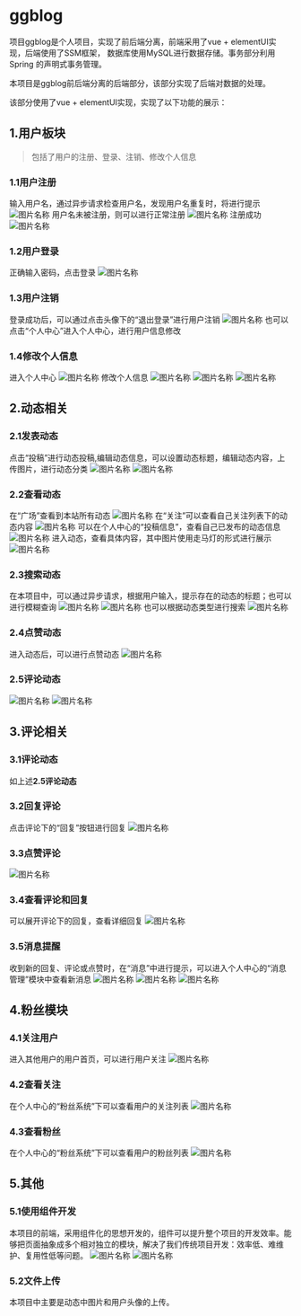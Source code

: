 # ggblog
项目ggblog是个人项目，实现了前后端分离，前端采用了vue + elementUI实现，后端使用了SSM框架，
数据库使用MySQL进行数据存储。事务部分利用 Spring 的声明式事务管理。

本项目是ggblog前后端分离的后端部分，该部分实现了后端对数据的处理。

该部分使用了vue + elementUI实现，实现了以下功能的展示：

## 1.用户板块
>包括了用户的注册、登录、注销、修改个人信息

### 1.1用户注册
 输入用户名，通过异步请求检查用户名，发现用户名重复时，将进行提示
 ![图片名称](img4Introduction/register&exist.png)
 用户名未被注册，则可以进行正常注册
 ![图片名称](img4Introduction/register.png)
 注册成功
 ![图片名称](img4Introduction/register&success.png)
### 1.2用户登录
正确输入密码，点击登录
 ![图片名称](img4Introduction/login.png)
### 1.3用户注销
登录成功后，可以通过点击头像下的“退出登录”进行用户注销
 ![图片名称](img4Introduction/avatar_hover.png)
也可以点击“个人中心”进入个人中心，进行用户信息修改
### 1.4修改个人信息
进入个人中心
 ![图片名称](img4Introduction/user_index.png)
修改个人信息
 ![图片名称](img4Introduction/user_msg.png)
 ![图片名称](img4Introduction/user_msg_edit.png)
 ![图片名称](img4Introduction/user_index2.png)

## 2.动态相关
### 2.1发表动态
点击“投稿”进行动态投稿,编辑动态信息，可以设置动态标题，编辑动态内容，上传图片，进行动态分类
 ![图片名称](img4Introduction/dynamic_edit.png)
 ![图片名称](img4Introduction/dynamic_edit2.png)
### 2.2查看动态
在“广场”查看到本站所有动态
 ![图片名称](img4Introduction/square.png)
在“关注”可以查看自己关注列表下的动态内容
 ![图片名称](img4Introduction/dynamic_from_follow.png)
可以在个人中心的“投稿信息”，查看自己已发布的动态信息
 ![图片名称](img4Introduction/my_dynamic.png)
进入动态，查看具体内容，其中图片使用走马灯的形式进行展示
 ![图片名称](img4Introduction/dynamic_detail2.png)
### 2.3搜索动态
在本项目中，可以通过异步请求，根据用户输入，提示存在的动态的标题；也可以进行模糊查询
 ![图片名称](img4Introduction/search_by_kw.png)
 ![图片名称](img4Introduction/search_by_kw2.png)
也可以根据动态类型进行搜索
 ![图片名称](img4Introduction/search_by_type.png)
### 2.4点赞动态
进入动态后，可以进行点赞动态
 ![图片名称](img4Introduction/dynamic_detail.png)
### 2.5评论动态
 ![图片名称](img4Introduction/comment.png)
 ![图片名称](img4Introduction/comment_submit.png)

## 3.评论相关
### 3.1评论动态
如上述**2.5评论动态**
### 3.2回复评论
点击评论下的“回复”按钮进行回复
 ![图片名称](img4Introduction/reply_edit.png)
### 3.3点赞评论
 ![图片名称](img4Introduction/comment_love.png)
### 3.4查看评论和回复
可以展开评论下的回复，查看详细回复
 ![图片名称](img4Introduction/reply_details.png)
### 3.5消息提醒
收到新的回复、评论或点赞时，在“消息”中进行提示，可以进入个人中心的“消息管理”模块中查看新消息
 ![图片名称](img4Introduction/msg_tip.png)
 ![图片名称](img4Introduction/msg_new.png)
 ![图片名称](img4Introduction/msg_new2.png)

## 4.粉丝模块

### 4.1关注用户
进入其他用户的用户首页，可以进行用户关注
 ![图片名称](img4Introduction/follow_click.png)
### 4.2查看关注
在个人中心的“粉丝系统”下可以查看用户的关注列表
 ![图片名称](img4Introduction/follow.png)
### 4.3查看粉丝
在个人中心的“粉丝系统”下可以查看用户的粉丝列表
 ![图片名称](img4Introduction/fans.png)

## 5.其他
### 5.1使用组件开发
本项目的前端，采用组件化的思想开发的，组件可以提升整个项目的开发效率。能够把页面抽象成多个相对独立的模块，解决了我们传统项目开发：效率低、难维护、复用性低等问题。
 ![图片名称](img4Introduction/component.png)
 ![图片名称](img4Introduction/component2.png)
### 5.2文件上传
本项目中主要是动态中图片和用户头像的上传。




